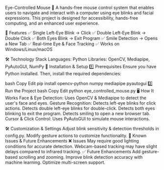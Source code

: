 Eye-Controlled Mouse 🎯
A hands-free mouse control system that enables users to navigate and interact with a computer using eye blinks and facial expressions. This project is designed for accessibility, hands-free computing, and an enhanced user experience.

📌 Features
✅ Single Left-Eye Blink → Click
✅ Double Left-Eye Blink → Double Click
✅ Both Eyes Blink → Exit Program
✅ Smile Detection → Opens a New Tab
✅ Real-time Eye & Face Tracking
✅ Works on Windows/Linux/macOS

🛠️ Technology Stack
Languages: Python
Libraries: OpenCV, Mediapipe, PyAutoGUI, NumPy
🚀 Installation & Setup
1️⃣ Prerequisites
Ensure you have Python installed. Then, install the required dependencies:

bash
Copy
Edit
pip install opencv-python numpy mediapipe pyautogui
2️⃣ Run the Project
bash
Copy
Edit
python eye_controlled_mouse.py
🖥️ How It Works
Face & Eye Detection: Uses OpenCV & Mediapipe to detect the user's face and eyes.
Gesture Recognition:
Detects left-eye blinks for click actions.
Detects double left-eye blinks for double-click.
Detects both eyes blinking to exit the program.
Detects smiling to open a new browser tab.
Cursor & Click Control: Uses PyAutoGUI to simulate mouse interactions.


🛠️ Customization & Settings
Adjust blink sensitivity & detection thresholds in config.py.
Modify gesture actions to customize functionality.
📌 Known Issues & Future Enhancements
❌ Issues
May require good lighting conditions for accurate detection.
Webcam-based tracking may have slight delays compared to infrared tracking.
✅ Future Enhancements
Add gesture-based scrolling and zooming.
Improve blink detection accuracy with machine learning.
Optimize multi-screen support.
